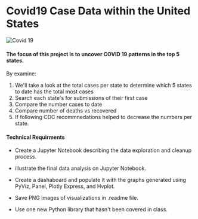 # Covid19 Case Data within the United States
![Covid 19](https://th.bing.com/th/id/OIP.MONYSbRhDvllqMgl5f-GLwHaEK?w=306&h=180&c=7&o=5&pid=1.7)

#### The focus of this project is to uncover COVID 19 patterns in the top 5 states.
By examine:
 1. We'll take a look at the total cases per state to determine which 5 states to date has the total most cases
 2. Search each state's for submissions of their first case
 3. Compare the number cases to date
 4. Compare number of deaths vs recovered 
 5. If following CDC recommnedations helped to decrease the numbers per state.

#### Technical Requirments
 * Create a Jupyter Notebook describing the data exploration and cleanup process. 

 * illustrate the final data analysis on Jupyter Notebook. 

 * Create a dashaboard and populate it with the graphs generated using PyViz, Panel, Plotly Express, and Hvplot.
   
 * Save PNG images of visualizations in .readme file.

 * Use one new Python library that hasn't been covered in class. 
